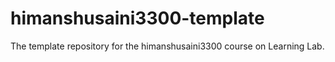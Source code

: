 # himanshusaini3300-template
The template repository for the himanshusaini3300 course on Learning Lab.
